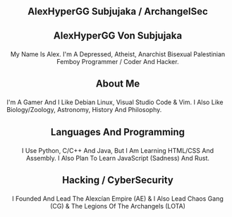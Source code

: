 ## <p align="center"> AlexHyperGG Subjujaka / ArchangelSec 
## <p align="center"> AlexHyperGG Von Subjujaka 

<p align="center"> My Name Is Alex. I'm A Depressed, Atheist, Anarchist Bisexual Palestinian Femboy Programmer / Coder And Hacker. 

## <p align="center"> About Me 

I'm A Gamer And I Like Debian Linux, Visual Studio Code & Vim. I Also Like Biology/Zoology, Astronomy, History And Philosophy. 

## <p align="center"> Languages And Programming 

<p align="center"> I Use Python, C/C++ And Java, But I Am Learning HTML/CSS And Assembly. I Also Plan To Learn JavaScript (Sadness) And Rust. 

## <p align="center"> Hacking / CyberSecurity 

<p align="center"> I Founded And Lead The Alexcían Empire (AE) & I Also Lead Chaos Gang (CG) & The Legions Of The Archangels (LOTA) 